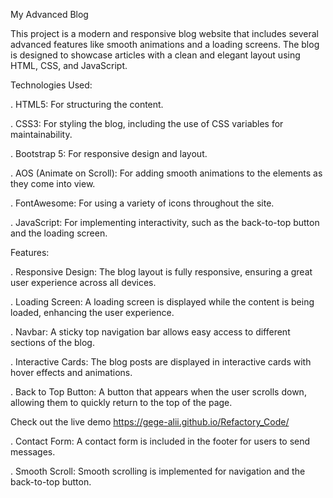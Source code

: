 My Advanced Blog

This project is a modern and responsive blog website that includes several advanced features like smooth animations and a loading screens. The blog is designed to showcase articles with a clean and elegant layout using HTML, CSS, and JavaScript.

Technologies Used:

. HTML5: For structuring the content.

. CSS3: For styling the blog, including the use of CSS variables for maintainability.

. Bootstrap 5: For responsive design and layout.

. AOS (Animate on Scroll): For adding smooth animations to the elements as they come into view.

. FontAwesome: For using a variety of icons throughout the site.

. JavaScript: For implementing interactivity, such as the back-to-top button and the loading screen.

Features:

. Responsive Design: The blog layout is fully responsive, ensuring a great user experience across all devices.

. Loading Screen: A loading screen is displayed while the content is being loaded, enhancing the user experience.

. Navbar: A sticky top navigation bar allows easy access to different sections of the blog.

. Interactive Cards: The blog posts are displayed in interactive cards with hover effects and animations.
 
. Back to Top Button: A button that appears when the user scrolls down, allowing them to quickly return to the top of the page.

Check out the live demo https://gege-alii.github.io/Refactory_Code/
 
. Contact Form: A contact form is included in the footer for users to send messages.
 
. Smooth Scroll: Smooth scrolling is implemented for navigation and the back-to-top button.
